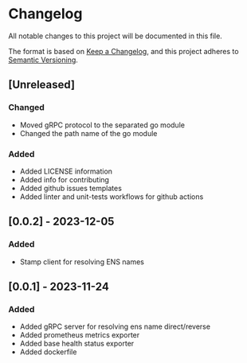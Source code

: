 # Changelog

All notable changes to this project will be documented in this file.

The format is based on [Keep a Changelog](https://keepachangelog.com/en/1.0.0/), and this project adheres
to [Semantic Versioning](https://semver.org/spec/v2.0.0.html).

## [Unreleased]

### Changed
- Moved gRPC protocol to the separated go module
- Changed the path name of the go module

### Added
- Added LICENSE information
- Added info for contributing
- Added github issues templates
- Added linter and unit-tests workflows for github actions

## [0.0.2] - 2023-12-05

### Added
- Stamp client for resolving ENS names

## [0.0.1] - 2023-11-24

### Added
- Added gRPC server for resolving ens name direct/reverse
- Added prometheus metrics exporter
- Added base health status exporter
- Added dockerfile
